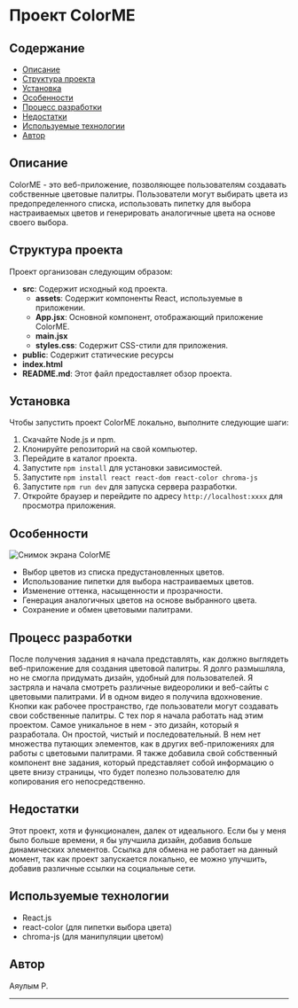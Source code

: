 # Проект ColorME

## Содержание
- [Описание](#description) 
- [Структура проекта](#project-structure) 
- [Установка](#installation) 
- [Особенности](#features) 
- [Процесс разработки](#development-process)
- [Недостатки](#pitfalls)
- [Используемые технологии](#technologies-used) 
- [Автор](#author) 

## Описание
ColorME - это веб-приложение, позволяющее пользователям создавать собственные цветовые палитры. Пользователи могут выбирать цвета из предопределенного списка, использовать пипетку для выбора настраиваемых цветов и генерировать аналогичные цвета на основе своего выбора.

## Структура проекта
Проект организован следующим образом:

- **src**: Содержит исходный код проекта.
    - **assets**: Содержит компоненты React, используемые в приложении.
    - **App.jsx**: Основной компонент, отображающий приложение ColorME.
    - **main.jsx**
    - **styles.css**: Содержит CSS-стили для приложения.
- **public**: Содержит статические ресурсы
- **index.html**
- **README.md**: Этот файл предоставляет обзор проекта.

## Установка
Чтобы запустить проект ColorME локально, выполните следующие шаги:
1. Скачайте Node.js и npm.
1. Клонируйте репозиторий на свой компьютер.
2. Перейдите в каталог проекта.
3. Запустите  `npm install`  для установки зависимостей.
4. Запустите  `npm install react react-dom react-color chroma-js`
5. Запустите  `npm run dev`  для запуска сервера разработки.
6. Откройте браузер и перейдите по адресу  `http://localhost:xxxx`  для просмотра приложения.

## Особенности
![Снимок экрана ColorME](https://github.com/vivamichu/Color_Palette/assets/92267183/a46883f9-ff3f-44ea-b934-e472b4c2b76b)
- Выбор цветов из списка предустановленных цветов.
- Использование пипетки для выбора настраиваемых цветов.
- Изменение оттенка, насыщенности и прозрачности.
- Генерация аналогичных цветов на основе выбранного цвета.
- Сохранение и обмен цветовыми палитрами.

## Процесс разработки

После получения задания я начала представлять, как должно выглядеть веб-приложение для создания цветовой палитры. Я долго размышляла, но не смогла придумать дизайн, удобный для пользователей. Я застряла и начала смотреть различные видеоролики и веб-сайты с цветовыми палитрами. И в одном видео я получила вдохновение. Кнопки как рабочее пространство, где пользователи могут создавать свои собственные палитры. С тех пор я начала работать над этим проектом. Самое уникальное в нем - это дизайн, который я разработала. Он простой, чистый и последовательный. В нем нет множества путающих элементов, как в других веб-приложениях для работы с цветовыми палитрами. Я также добавила свой собственный компонент вне задания, который представляет собой информацию о цвете внизу страницы, что будет полезно пользователю для копирования его непосредственно.

## Недостатки

Этот проект, хотя и функционален, далек от идеального. Если бы у меня было больше времени, я бы улучшила дизайн, добавив больше динамических элементов. Ссылка для обмена не работает на данный момент, так как проект запускается локально, ее можно улучшить, добавив различные ссылки на социальные сети.

## Используемые технологии
- React.js
- react-color (для пипетки выбора цвета)
- chroma-js (для манипуляции цветом)

## Автор
Аяулым Р.

---
